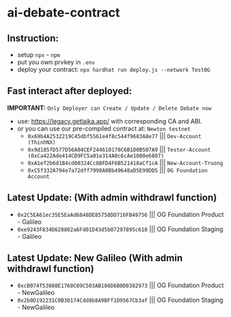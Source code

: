 # ai-debate-contract

## Instruction:
- setup `npx` - `npm`
- put you own prvkey in `.env`
- deploy your contract: `npx hardhat run deploy.js --network Test0G`
## Fast interact after deployed:
**IMPORTANT:** `Only Deployer can Create / Update / Delete Debate now`
- use: https://legacy.getlaika.app/ with corresponding CA and ABI.
- or you can use our pre-compiled contract at:  `Newton testnet`
    - `0x69b4A2532219C45dbf5561e4f8c544f9683A8e77` ||| `Dev-Account (ThinhNX)`
    - `0x9d185fD577D56A04CEF244610178C6B1D0B507A9` ||| `Tester-Account (0xCa422Ade414CD9FC5a01e314A0c6cAe1080e6807)`
    - `0xA1ef2b6d1B4cd00324Cc8BFD4F6B521418aCf1cA` ||| `New-Account-Truong`
    - `0xC5f332A794e7a72dff7998A0Bb49648aD5E99DD5` ||| `0G Foundation Account`
## Latest Update: (With admin withdrawl function)

- `0x2C5EA61ec35E5EaAd6848DE85758DD716FB49756`  ||| OG Foundation Product - Galileo
- `0xe9243F834D628802a6Fd01D43d5b07297895c618`  ||| OG Foundation Staging - Galileo

## Latest Update: New Galileo (With admin withdrawl function)
- `0xcB074f53080E1760C09C503AB186D6B0D0382973`  ||| OG Foundation Product - NewGalileo
- `0x2b0D192231C0B30174Cdd8b8A9BFf1D9567Cb3af`  ||| OG Foundation Staging - NewGalileo
